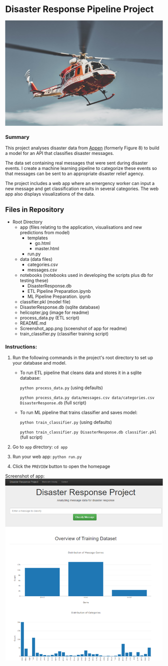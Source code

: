 # Disaster Response Pipeline Project
![alt text](helicopter.jpg)

### Summary
This project analyses disaster data from [Appen](https://www.appen.com/) (formerly Figure 8) to build a model for an API that classifies disaster messages.

The data set containing real messages that were sent during disaster events. I create a machine learning pipeline to categorize these events so that messages can be sent to an appropriate disaster relief agency.

The project includes a web app where an emergency worker can input a new message and get classification results in several categories. The web app also displays visualizations of the data.

## Files in Repository
 - Root Directory
    - app (files relating to the application, visualisations and new predictions from model)
        - templates
            - go.html
            - master.html
        - run.py
    - data (data files)
        - categories.csv
        - messages.csv
    - notebooks (notebooks used in developing the scripts plus db for testing these)
        - DisasterResponse.db
        - ETL Pipeline Preparation.ipynb
        - ML Pipeline Preparation. ipynb
    - classifier.pkl (model file)
    - DisasterResponse.db (sqlite database)
    - helicopter.jpg (image for readme)
    - process_data.py (ETL script)
    - README.md
    - Screenshot_app.png (sceenshot of app for readme)
    - train_classifier.py (classifier training script)

### Instructions:
1. Run the following commands in the project's root directory to set up your database and model.

    - To run ETL pipeline that cleans data and stores it in a sqlite database:
        
        `python process_data.py` (using defaults)
        
        `python process_data.py data/messages.csv data/categories.csv DisasterResponse.db` (full script)
    - To run ML pipeline that trains classifier and saves model:
        
        `python train_classifier.py` (using defaults)
        
        `python train_classifier.py DisasterResponse.db classifier.pkl`  (full script)

2. Go to `app` directory: `cd app`

3. Run your web app: `python run.py`

4. Click the `PREVIEW` button to open the homepage

Screenshot of app:
![alt text](Screenshot_app.png)
